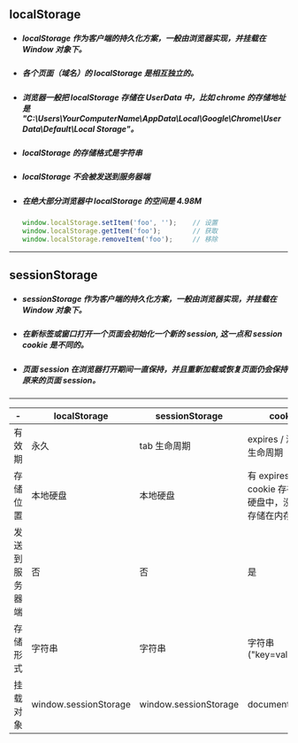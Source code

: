 ## localStorage
- ##### localStorage 作为客户端的持久化方案，一般由浏览器实现，并挂载在 Window 对象下。

- ##### 各个页面（域名）的 localStorage 是相互独立的。

- ##### 浏览器一般把 localStorage 存储在 UserData 中，比如 chrome 的存储地址是 "C:\Users\YourComputerName\AppData\Local\Google\Chrome\User Data\Default\Local Storage"。

- ##### localStorage 的存储格式是字符串

- ##### localStorage 不会被发送到服务器端

- ##### 在绝大部分浏览器中 localStorage 的空间是 4.98M

  ```javascript
  window.localStorage.setItem('foo', '');    // 设置
  window.localStorage.getItem('foo');        // 获取
  window.localStorage.removeItem('foo');     // 移除
  ```


---
## sessionStorage
- ##### sessionStorage 作为客户端的持久化方案，一般由浏览器实现，并挂载在 Window 对象下。

- ##### 在新标签或窗口打开一个页面会初始化一个新的 session, 这一点和 session cookie 是不同的。

- ##### 页面 session 在浏览器打开期间一直保持，并且重新加载或恢复页面仍会保持原来的页面 session。





---
| - | localStorage | sessionStorage | cookie
---|---|---|---
有效期 | 永久 | tab 生命周期 | expires / 浏览器生命周期
存储位置 | 本地硬盘 | 本地硬盘 | 有 expires 的 cookie 存在本地硬盘中，没有的只存储在内存中
发送到服务器端 | 否 | 否 | 是
存储形式 | 字符串 | 字符串 | 字符串("key=value;")
挂载对象 | window.sessionStorage | window.sessionStorage | document.cookie
